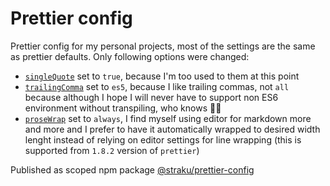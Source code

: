 # Prettier config

Prettier config for my personal projects, most of the settings are the same as prettier defaults. Only following options were changed:

- [`singleQuote`](https://prettier.io/docs/en/options.html#quotes) set to `true`, because I'm too used to them at this point
- [`trailingComma`](https://prettier.io/docs/en/options.html#trailing-commas) set to `es5`, because I like trailing commas, not `all` because although I hope I will never have to support non ES6 environment without transpiling, who knows 🤷‍♂️
- [`proseWrap`](https://prettier.io/docs/en/options.html#prose-wrap) set to `always`, I find myself using editor for markdown more and more and I prefer to have it automatically wrapped to desired width lenght instead of relying on editor settings for line wrapping (this is supported from `1.8.2` version of `prettier`)

Published as scoped npm package [@straku/prettier-config](https://www.npmjs.com/package/@straku/prettier-config)
